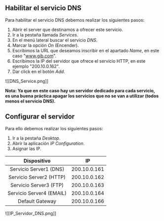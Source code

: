 ## Habilitar el servicio DNS

Para habilitar el servicio DNS debemos realizar los siguientes pasos:

1. Abrir el server que destinamos a ofrecer este servicio.
2. Ir a la pestaña llamada *Services*.
3. En el menú lateral buscar el servicio *DNS*.
4. Marcar la opción *On* (Encender).
5. Escribimos la URL que deseamos inscribir en el apartado *Name*, en este caso "www.gib.com".
6. Escribimos la IP del servidor que ofrece el servicio HTTP, en este ejemplo "200.10.0.162".
7. Dar click en el botón *Add*.

![[DNS_Service.png]]

**Nota: Ya que en este caso hay un servidor dedicado para cada servicio, es una buena práctica apagar los servicios que no se van a utilizar (todos menos el servicio DNS).**
## Configurar el servidor

Para ello debemos realizar los siguientes pasos:

1. Ir a la pestaña *Desktop*.
2. Abrir la aplicación *IP Configuration*.
3. Asignar las IP.

|       Dispositivo        |      IP      |
| :----------------------: | :----------: |
|  Servicio Server1 (DNS)  | 200.10.0.161 |
| Servicio Server2 (HTTP)  | 200.10.0.162 |
|  Servicio Server3 (FTP)  | 200.10.0.163 |
| Servicio Server4 (EMAIL) | 200.10.0.164 |
|     Default Gateway      | 200.10.0.166 |

![[IP_Servidor_DNS.png]]